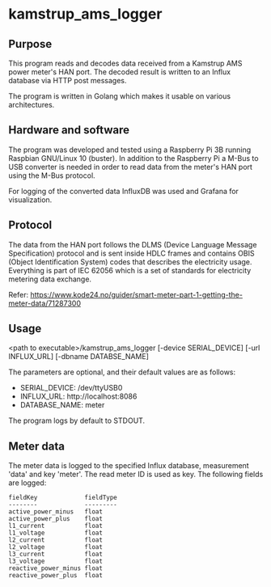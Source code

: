 # kamstrup_ams_logger

## Purpose

This program reads and decodes data received from a Kamstrup AMS power meter's HAN port. The decoded result is written to an Influx database via HTTP post messages.

The program is written in Golang which makes it usable on various architectures.

## Hardware and software

The program was developed and tested using a Raspberry Pi 3B running Raspbian GNU/Linux 10 (buster). In addition to the Raspberry Pi a M-Bus to USB converter is needed in order to read data from the meter's HAN port using the M-Bus protocol.

For logging of the converted data InfluxDB was used and Grafana for visualization.

## Protocol

The data from the HAN port follows the DLMS (Device Language Message Specification) protocol and is sent inside HDLC frames and contains OBIS (Object Identification System) codes that describes the electricity usage. Everything is part of IEC 62056 which is a set of standards for electricity metering data exchange.

Refer: https://www.kode24.no/guider/smart-meter-part-1-getting-the-meter-data/71287300

## Usage

\<path to executable\>/kamstrup_ams_logger [-device SERIAL_DEVICE] [-url INFLUX_URL] [-dbname DATABSE_NAME]

The parameters are optional, and their default values are as follows:
* SERIAL_DEVICE: /dev/ttyUSB0
* INFLUX_URL: http://localhost:8086
* DATABASE_NAME: meter

The program logs by default to STDOUT.

## Meter data

The meter data is logged to the specified Influx database, measurement 'data' and key 'meter'. The read meter ID is used as key. The following fields are logged:

    fieldKey             fieldType
    --------             ---------
    active_power_minus   float
    active_power_plus    float
    l1_current           float
    l1_voltage           float
    l2_current           float
    l2_voltage           float
    l3_current           float
    l3_voltage           float
    reactive_power_minus float
    reactive_power_plus  float